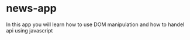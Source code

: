 # news-app
In this app you will learn how to use DOM manipulation and how to handel api using javascript 

